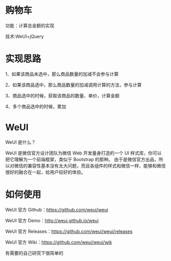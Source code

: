 # 购物车

功能：计算总金额的实现

技术:WeUI+jQuery

# 实现思路

1、如果该商品未选中，那么商品数量的加减不会参与计算


2、如果该商品选中，那么商品数量的加减调用计算的方法，参与计算


3、商品选中的时候，获取该商品的数量、单价，计算金额

4、多个商品选中的时候，累加

# WeUI
WeUI 是什么？

WeUI 是微信官方设计团队为微信 Web 开发量身打造的一个 UI 样式库，你可以把它理解为一个前端框架，类似于 Bootstrap 的那种。 由于是微信官方出品，所以对微信的兼容性基本没有太大问题，而且各组件的样式和微信一样，能够和微信很好的融合在一起，给用户较好的体验。

# 如何使用

WeUI 官方 Github：https://github.com/weui/weui

WeUI 官方 Demo：http://weui.github.io/weui

WeUI 官方 Releases：https://github.com/weui/weui/releases

WeUI 官方 Wiki：https://github.com/weui/weui/wik

有需要的自己研究下很简单的
